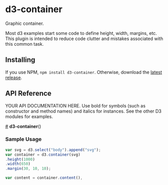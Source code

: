# d3-container

Graphic container.
 
Most d3 examples start some code to define height, width, margins, etc. 
This plugin is intended to reduce code clutter and mistakes associated with this common task.

## Installing

If you use NPM, `npm install d3-container`. Otherwise, download the 
[latest release](https://github.com/binaworks/d3-container/releases/latest).

## API Reference

YOUR API DOCUMENTATION HERE. Use bold for symbols (such as constructor and method names) and italics for instances. 
See the other D3 modules for examples.

<a href="#container" name="container">#</a> <b>d3-container</b>()

### Sample Usage

```js
var svg = d3.select("body").append("svg");
var container = d3.container(svg)
.height(1000)
.width(650)
.margin(30, 10, 10);

var content = container.content(),


    
```
